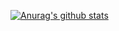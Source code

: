 [![Anurag's github stats](https://github-readme-stats.vercel.app/api?username=Romaindu35)](https://github.com/anuraghazra/github-readme-stats)
